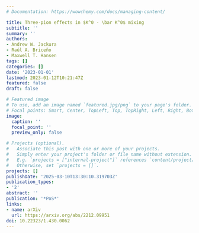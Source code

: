 ```yaml
---
# Documentation: https://wowchemy.com/docs/managing-content/

title: Three-pion effects in $K^0 - \bar K^0$ mixing
subtitle: ''
summary: ''
authors:
- Andrew W. Jackura
- Raúl A. Briceño
- Maxwell T. Hansen
tags: []
categories: []
date: '2023-01-01'
lastmod: 2023-01-12T10:21:47Z
featured: false
draft: false

# Featured image
# To use, add an image named `featured.jpg/png` to your page's folder.
# Focal points: Smart, Center, TopLeft, Top, TopRight, Left, Right, BottomLeft, Bottom, BottomRight.
image:
  caption: ''
  focal_point: ''
  preview_only: false

# Projects (optional).
#   Associate this post with one or more of your projects.
#   Simply enter your project's folder or file name without extension.
#   E.g. `projects = ["internal-project"]` references `content/project/deep-learning/index.md`.
#   Otherwise, set `projects = []`.
projects: []
publishDate: '2025-03-10T13:30:10.319703Z'
publication_types:
- '2'
abstract: ''
publication: '*PoS*'
links:
- name: arXiv
  url: https://arxiv.org/abs/2212.09951
doi: 10.22323/1.430.0062
---
```

